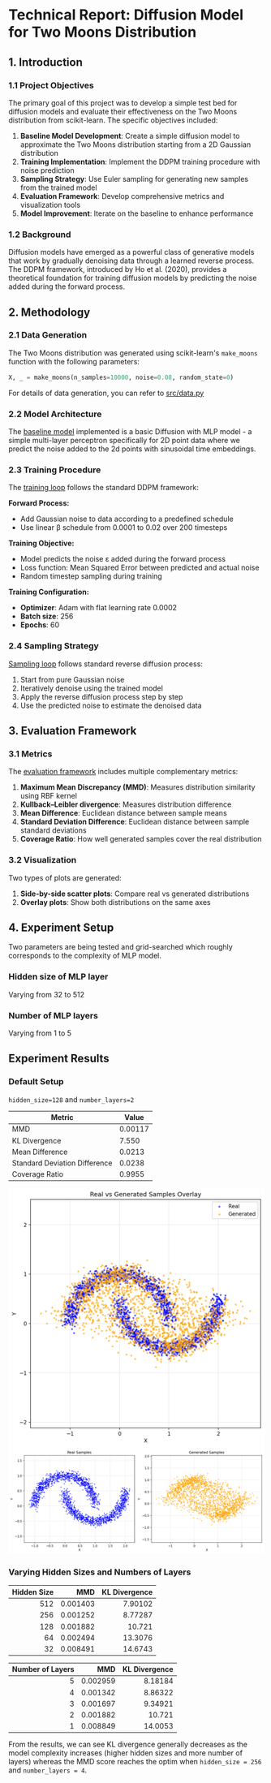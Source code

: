 # Technical Report: Diffusion Model for Two Moons Distribution

## 1. Introduction

### 1.1 Project Objectives

The primary goal of this project was to develop a simple test bed for diffusion models and evaluate their effectiveness on the Two Moons distribution from scikit-learn. The specific objectives included:

1. **Baseline Model Development**: Create a simple diffusion model to approximate the Two Moons distribution starting from a 2D Gaussian distribution
2. **Training Implementation**: Implement the DDPM training procedure with noise prediction
3. **Sampling Strategy**: Use Euler sampling for generating new samples from the trained model
4. **Evaluation Framework**: Develop comprehensive metrics and visualization tools
5. **Model Improvement**: Iterate on the baseline to enhance performance

### 1.2 Background

Diffusion models have emerged as a powerful class of generative models that work by gradually denoising data through a learned reverse process. The DDPM framework, introduced by Ho et al. (2020), provides a theoretical foundation for training diffusion models by predicting the noise added during the forward process.

## 2. Methodology

### 2.1 Data Generation

The Two Moons distribution was generated using scikit-learn's `make_moons` function with the following parameters:
```python
X, _ = make_moons(n_samples=10000, noise=0.08, random_state=0)
```
For details of data generation, you can refer to [src/data.py](src/data.py)

### 2.2 Model Architecture

The [baseline model](src/model.py) implemented is a basic Diffusion with MLP model - a simple multi-layer perceptron specifically for 2D point data where we predict the noise added to the 2d points with sinusoidal time embeddings.


### 2.3 Training Procedure

The [training loop](src/train.py) follows the standard DDPM framework:

**Forward Process:**
- Add Gaussian noise to data according to a predefined schedule
- Use linear β schedule from 0.0001 to 0.02 over 200 timesteps

**Training Objective:**
- Model predicts the noise ε added during the forward process
- Loss function: Mean Squared Error between predicted and actual noise
- Random timestep sampling during training

**Training Configuration:**
- **Optimizer**: Adam with flat learning rate 0.0002
- **Batch size**: 256
- **Epochs**: 60 

### 2.4 Sampling Strategy

[Sampling loop](src/sampling.py) follows standard reverse diffusion process:

1. Start from pure Gaussian noise
2. Iteratively denoise using the trained model
3. Apply the reverse diffusion process step by step
4. Use the predicted noise to estimate the denoised data


## 3. Evaluation Framework

### 3.1 Metrics

The [evaluation framework](src/eval.py) includes multiple complementary metrics:

1. **Maximum Mean Discrepancy (MMD)**: Measures distribution similarity using RBF kernel
2. **Kullback–Leibler divergence**: Measures distribution difference
2. **Mean Difference**: Euclidean distance between sample means
3. **Standard Deviation Difference**: Euclidean distance between sample standard deviations
4. **Coverage Ratio**: How well generated samples cover the real distribution

### 3.2 Visualization

Two types of plots are generated:
1. **Side-by-side scatter plots**: Compare real vs generated distributions
2. **Overlay plots**: Show both distributions on the same axes

## 4. Experiment Setup

Two parameters are being tested and grid-searched which roughly corresponds to the complexity of MLP model.

### Hidden size of MLP layer

Varying from 32 to 512

### Number of MLP layers

Varying from 1 to 5

## Experiment Results

### Default Setup

`hidden_size=128` and `number_layers=2`

| Metric | Value |
|--------|-------|
| MMD | 0.00117 |
| KL Divergence | 7.550 |
| Mean Difference | 0.0213 |
| Standard Deviation Difference | 0.0238 |
| Coverage Ratio | 0.9955 |


![Overlay Comparison](outputs/overlay_comparison.png)
![Side by Side Comparison](outputs/scatter_comparison.png)

### Varying Hidden Sizes and Numbers of Layers

|   Hidden Size |      MMD |   KL Divergence |
|--------------:|---------:|----------------:|
|           512 | 0.001403 |         7.90102 |
|           256 | 0.001252 |         8.77287 |
|           128 | 0.001882 |        10.721   |
|            64 | 0.002494 |        13.3076  |
|            32 | 0.008491 |        14.6743  |

|   Number of Layers |      MMD |   KL Divergence |
|-------------------:|---------:|----------------:|
|                  5 | 0.002959 |         8.18184 |
|                  4 | 0.001342 |         8.86322 |
|                  3 | 0.001697 |         9.34921 |
|                  2 | 0.001882 |        10.721   |
|                  1 | 0.008849 |        14.0053  |


From the results, we can see KL divergence generally decreases as the model complexity increases (higher hidden sizes and more number of layers) whereas the MMD score reaches the optim when `hidden_size = 256` and `number_layers = 4`.